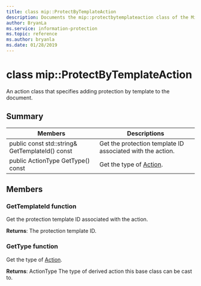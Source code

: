 ```yaml
---
title: class mip::ProtectByTemplateAction 
description: Documents the mip::protectbytemplateaction class of the Microsoft Information Protection (MIP) SDK.
author: BryanLa
ms.service: information-protection
ms.topic: reference
ms.author: bryanla
ms.date: 01/28/2019
---
```


# class mip::ProtectByTemplateAction 
An action class that specifies adding protection by template to the document.
  
## Summary
 Members                        | Descriptions                                
--------------------------------|---------------------------------------------
public const std::string& GetTemplateId() const  |  Get the protection template ID associated with the action.
public ActionType GetType() const  |  Get the type of [Action](class_mip_action.md).
  
## Members
  
### GetTemplateId function
Get the protection template ID associated with the action.

  
**Returns**: The protection template ID.
  
### GetType function
Get the type of [Action](class_mip_action.md).

  
**Returns**: ActionType The type of derived action this base class can be cast to.